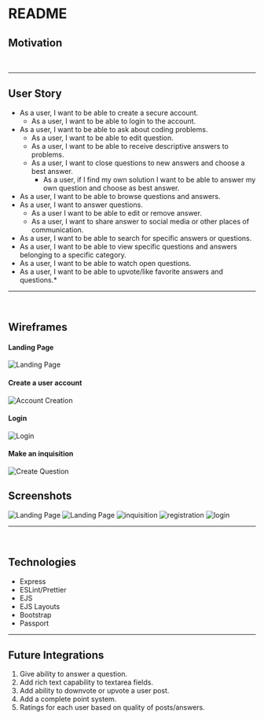 # README

## **Motivation**

<br />

---

## **User Story**

-    As a user, I want to be able to create a secure account.
     -    As a user, I want to be able to login to the account.
-    As a user, I want to be able to ask about coding problems.
     -    As a user, I want to be able to edit question.
     -    As a user, I want to be able to receive descriptive answers to problems.
     -    As a user, I want to close questions to new answers and choose a best answer.
          -    As a user, if I find my own solution I want to be able to answer my own question and choose as best answer.
-    As a user, I want to be able to browse questions and answers.
-    As a user, I want to answer questions.
     -    As a user I want to be able to edit or remove answer.
     -    As a user, I want to share answer to social media or other places of communication.
-    As a user, I want to be able to search for specific answers or questions.
-    As a user, I want to be able to view specific questions and answers belonging to a specific category.
-    As a user, I want to be able to watch open questions.
-    As a user, I want to be able to upvote/like favorite answers and questions.\*

---

<br />

## **Wireframes**

#### Landing Page

![Landing Page](https://i.imgur.com/61NQ7gj.png)

#### Create a user account

![Account Creation](https://i.imgur.com/rysWzhC.png)

#### Login

![Login](https://i.imgur.com/khSIACf.png)

#### Make an inquisition

![Create Question](https://i.imgur.com/6kGZoOM.png)

## **Screenshots**

![Landing Page](https://i.imgur.com/kw5mfc6.png)
![Landing Page](https://i.imgur.com/VFqQdAv.png)
![inquisition](https://i.imgur.com/1i8mUX1.png)
![registration](https://i.imgur.com/Bsf550E.png)
![login](https://i.imgur.com/g7YhrZn.png)

---

<br />

## **Technologies**

-    Express
-    ESLint/Prettier
-    EJS
-    EJS Layouts
-    Bootstrap
-    Passport

---

## **Future Integrations**

1. Give ability to answer a question.
2. Add rich text capability to textarea fields.
3. Add ability to downvote or upvote a user post.
4. Add a complete point system.
5. Ratings for each user based on quality of posts/answers.
